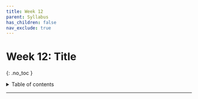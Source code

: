 ```yaml
---
title: Week 12
parent: Syllabus
has_children: false
nav_exclude: true
---
```


# Week 12: Title
{: .no_toc }

<details closed markdown="block">
  <summary>
    Table of contents
  </summary>
  {: .text-delta }
1. TOC
{:toc}
</details>

---

<!-- ########################################################################### -->

<!-- ## Class - Monday, Nov. 15

<details closed markdown="block">
  <summary>Details</summary>

</details> -->

<!-- ########################################################################### -->

<!-- ########################################################################### -->

<!-- ## Class - Thursday, Nov. 18

<details closed markdown="block">
  <summary>Details</summary>

</details> -->

<!-- ########################################################################### -->

<!-- ########################################################################### -->

<!-- ## Recitation - Friday, Nov. 19

<details closed markdown="block">
  <summary>Details</summary>

</details> -->

<!-- ########################################################################### -->
